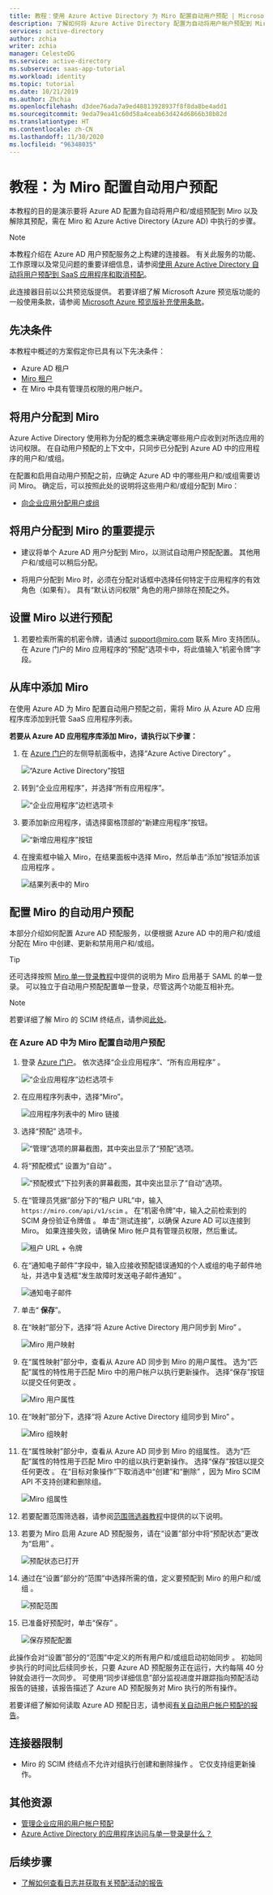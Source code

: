 ```yaml
---
title: 教程：使用 Azure Active Directory 为 Miro 配置自动用户预配 | Microsoft Docs
description: 了解如何将 Azure Active Directory 配置为自动将用户帐户预配到 Miro 和解除其预配。
services: active-directory
author: zchia
writer: zchia
manager: CelesteDG
ms.service: active-directory
ms.subservice: saas-app-tutorial
ms.workload: identity
ms.topic: tutorial
ms.date: 10/21/2019
ms.author: Zhchia
ms.openlocfilehash: d3dee76ada7a9ed48813928937f8f8da8be4add1
ms.sourcegitcommit: 9eda79ea41c60d58a4ceab63d424d6866b38b82d
ms.translationtype: HT
ms.contentlocale: zh-CN
ms.lasthandoff: 11/30/2020
ms.locfileid: "96348035"
---
```

# <a name="tutorial-configure-miro-for-automatic-user-provisioning"></a>教程：为 Miro 配置自动用户预配

本教程的目的是演示要将 Azure AD 配置为自动将用户和/或组预配到 Miro 以及解除其预配，需在 Miro 和 Azure Active Directory (Azure AD) 中执行的步骤。

> [!NOTE]
> 本教程介绍在 Azure AD 用户预配服务之上构建的连接器。 有关此服务的功能、工作原理以及常见问题的重要详细信息，请参阅[使用 Azure Active Directory 自动将用户预配到 SaaS 应用程序和取消预配](../app-provisioning/user-provisioning.md)。
>
> 此连接器目前以公共预览版提供。 若要详细了解 Microsoft Azure 预览版功能的一般使用条款，请参阅 [Microsoft Azure 预览版补充使用条款](https://azure.microsoft.com/support/legal/preview-supplemental-terms/)。

## <a name="prerequisites"></a>先决条件

本教程中概述的方案假定你已具有以下先决条件：

* Azure AD 租户
* [Miro 租户](https://miro.com/pricing/)
* 在 Miro 中具有管理员权限的用户帐户。

## <a name="assigning-users-to-miro"></a>将用户分配到 Miro

Azure Active Directory 使用称为分配的概念来确定哪些用户应收到对所选应用的访问权限。 在自动用户预配的上下文中，只同步已分配到 Azure AD 中的应用程序的用户和/或组。

在配置和启用自动用户预配之前，应确定 Azure AD 中的哪些用户和/或组需要访问 Miro。 确定后，可以按照此处的说明将这些用户和/或组分配到 Miro：
* [向企业应用分配用户或组](../manage-apps/assign-user-or-group-access-portal.md)

## <a name="important-tips-for-assigning-users-to-miro"></a>将用户分配到 Miro 的重要提示

* 建议将单个 Azure AD 用户分配到 Miro，以测试自动用户预配配置。 其他用户和/或组可以稍后分配。

* 将用户分配到 Miro 时，必须在分配对话框中选择任何特定于应用程序的有效角色（如果有）。 具有“默认访问权限”  角色的用户排除在预配之外。

## <a name="set-up-miro-for-provisioning"></a>设置 Miro 以进行预配

1.  若要检索所需的机密令牌，请通过 support@miro.com 联系 Miro 支持团队。 在 Azure 门户的 Miro 应用程序的“预配”选项卡中，将此值输入“机密令牌”字段。

## <a name="add-miro-from-the-gallery"></a>从库中添加 Miro

在使用 Azure AD 为 Miro 配置自动用户预配之前，需将 Miro 从 Azure AD 应用程序库添加到托管 SaaS 应用程序列表。

**若要从 Azure AD 应用程序库添加 Miro，请执行以下步骤：**

1. 在 [Azure 门户](https://portal.azure.com)的左侧导航面板中，选择“Azure Active Directory” 。

    ![“Azure Active Directory”按钮](common/select-azuread.png)

2. 转到“企业应用程序”，并选择“所有应用程序”。 

    ![“企业应用程序”边栏选项卡](common/enterprise-applications.png)

3. 要添加新应用程序，请选择窗格顶部的“新建应用程序”按钮。

    ![“新增应用程序”按钮](common/add-new-app.png)

4. 在搜索框中输入 Miro，在结果面板中选择 Miro，然后单击“添加”按钮添加该应用程序  。

    ![结果列表中的 Miro](common/search-new-app.png)

## <a name="configuring-automatic-user-provisioning-to-miro"></a>配置 Miro 的自动用户预配 

本部分介绍如何配置 Azure AD 预配服务，以便根据 Azure AD 中的用户和/或组分配在 Miro 中创建、更新和禁用用户和/或组。

> [!TIP]
> 还可选择按照 [Miro 单一登录教程](./miro-tutorial.md)中提供的说明为 Miro 启用基于 SAML 的单一登录。 可以独立于自动用户预配配置单一登录，尽管这两个功能互相补充。

> [!NOTE]
> 若要详细了解 Miro 的 SCIM 终结点，请参阅[此处](https://help.miro.com/hc/en-us/articles/360036777814)。

### <a name="to-configure-automatic-user-provisioning-for-miro-in-azure-ad"></a>在 Azure AD 中为 Miro 配置自动用户预配

1. 登录 [Azure 门户](https://portal.azure.com)。 依次选择“企业应用程序”、“所有应用程序” 。

    ![“企业应用程序”边栏选项卡](common/enterprise-applications.png)

2. 在应用程序列表中，选择“Miro”。

    ![应用程序列表中的 Miro 链接](common/all-applications.png)

3. 选择“预配”  选项卡。

    ![“管理”选项的屏幕截图，其中突出显示了“预配”选项。](common/provisioning.png)

4. 将“预配模式”  设置为“自动”  。

    ![“预配模式”下拉列表的屏幕截图，其中突出显示了“自动”选项。](common/provisioning-automatic.png)

5. 在“管理员凭据”部分下的“租户 URL”中，输入 `https://miro.com/api/v1/scim` 。 在“机密令牌”中，输入之前检索到的 SCIM 身份验证令牌值 。 单击“测试连接”，以确保 Azure AD 可以连接到 Miro。 如果连接失败，请确保 Miro 帐户具有管理员权限，然后重试。

    ![租户 URL + 令牌](common/provisioning-testconnection-tenanturltoken.png)

6. 在“通知电子邮件”字段中，输入应接收预配错误通知的个人或组的电子邮件地址，并选中复选框“发生故障时发送电子邮件通知”   。

    ![通知电子邮件](common/provisioning-notification-email.png)

7. 单击“ **保存**”。

8. 在“映射”部分下，选择“将 Azure Active Directory 用户同步到 Miro” 。

    ![Miro 用户映射](media/miro-provisioning-tutorial/usermappings.png)

9. 在“属性映射”部分中，查看从 Azure AD 同步到 Miro 的用户属性。 选为“匹配”属性的特性用于匹配 Miro 中的用户帐户以执行更新操作。 选择“保存”按钮以提交任何更改  。

    ![Miro 用户属性](media/miro-provisioning-tutorial/userattributes.png)

10. 在“映射”部分下，选择“将 Azure Active Directory 组同步到 Miro” 。

    ![Miro 组映射](media/miro-provisioning-tutorial/groupmappings.png)

11. 在“属性映射”部分中，查看从 Azure AD 同步到 Miro 的组属性。 选为“匹配”属性的特性用于匹配 Miro 中的组以执行更新操作。 选择“保存”按钮以提交任何更改  。 在“目标对象操作”下取消选中“创建”和“删除”  ，因为 Miro SCIM API 不支持创建和删除组。

    ![Miro 组属性](media/miro-provisioning-tutorial/groupattributes.png)

12. 若要配置范围筛选器，请参阅[范围筛选器教程](../app-provisioning/define-conditional-rules-for-provisioning-user-accounts.md)中提供的以下说明。

13. 若要为 Miro 启用 Azure AD 预配服务，请在“设置”部分中将“预配状态”更改为“启用” 。

    ![预配状态已打开](common/provisioning-toggle-on.png)

14. 通过在“设置”部分的“范围”中选择所需的值，定义要预配到 Miro 的用户和/或组 。

    ![预配范围](common/provisioning-scope.png)

15. 已准备好预配时，单击“保存”  。

    ![保存预配配置](common/provisioning-configuration-save.png)

此操作会对“设置”部分的“范围”中定义的所有用户和/或组启动初始同步   。 初始同步执行的时间比后续同步长，只要 Azure AD 预配服务正在运行，大约每隔 40 分钟就会进行一次同步。 可使用“同步详细信息”部分监视进度并跟踪指向预配活动报告的链接，该报告描述了 Azure AD 预配服务对 Miro 执行的所有操作。

若要详细了解如何读取 Azure AD 预配日志，请参阅[有关自动用户帐户预配的报告](../app-provisioning/check-status-user-account-provisioning.md)。

## <a name="connector-limitations"></a>连接器限制

* Miro 的 SCIM 终结点不允许对组执行创建和删除操作 。 它仅支持组更新操作。

## <a name="additional-resources"></a>其他资源

* [管理企业应用的用户帐户预配](../app-provisioning/configure-automatic-user-provisioning-portal.md)
* [Azure Active Directory 的应用程序访问与单一登录是什么？](../manage-apps/what-is-single-sign-on.md)

## <a name="next-steps"></a>后续步骤

* [了解如何查看日志并获取有关预配活动的报告](../app-provisioning/check-status-user-account-provisioning.md)